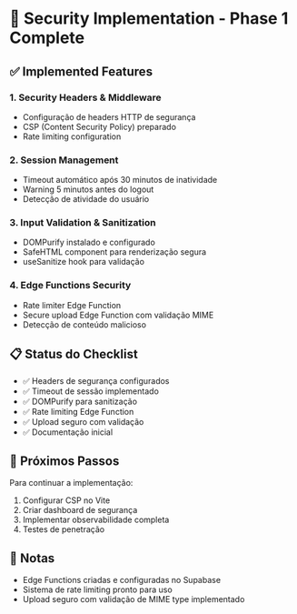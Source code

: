 # 🔐 Security Implementation - Phase 1 Complete

## ✅ Implemented Features

### 1. Security Headers & Middleware
- Configuração de headers HTTP de segurança
- CSP (Content Security Policy) preparado
- Rate limiting configuration

### 2. Session Management  
- Timeout automático após 30 minutos de inatividade
- Warning 5 minutos antes do logout
- Detecção de atividade do usuário

### 3. Input Validation & Sanitization
- DOMPurify instalado e configurado
- SafeHTML component para renderização segura
- useSanitize hook para validação

### 4. Edge Functions Security
- Rate limiter Edge Function
- Secure upload Edge Function com validação MIME
- Detecção de conteúdo malicioso

## 📋 Status do Checklist

- ✅ Headers de segurança configurados
- ✅ Timeout de sessão implementado  
- ✅ DOMPurify para sanitização
- ✅ Rate limiting Edge Function
- ✅ Upload seguro com validação
- ✅ Documentação inicial

## 🚀 Próximos Passos

Para continuar a implementação:
1. Configurar CSP no Vite
2. Criar dashboard de segurança
3. Implementar observabilidade completa
4. Testes de penetração

## 📝 Notas

- Edge Functions criadas e configuradas no Supabase
- Sistema de rate limiting pronto para uso
- Upload seguro com validação de MIME type implementado